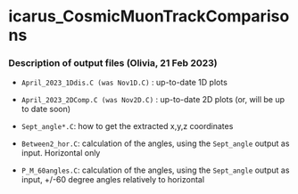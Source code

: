 # icarus_CosmicMuonTrackComparisons

### Description of output files (Olivia, 21 Feb 2023)

* `April_2023_1Ddis.C (was Nov1D.C)` : up-to-date 1D plots

* `April_2023_2DComp.C (was Nov2D.C)` : up-to-date 2D plots (or, will be up to date soon)

* `Sept_angle*.C`: how to get the extracted x,y,z coordinates
* `Between2_hor.C`: calculation of the angles, using the `Sept_angle` output as input. Horizontal only
* `P_M_60angles.C`: calculation of the angles, using the `Sept_angle` output as input, +/-60 degree angles relatively to horizontal

